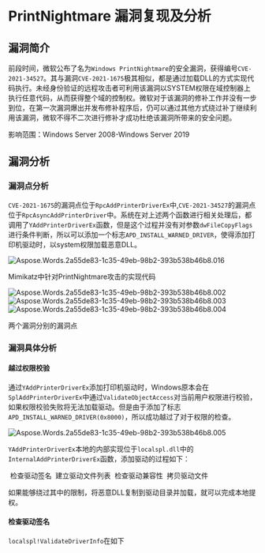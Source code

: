 # PrintNightmare 漏洞复现及分析


## 漏洞简介

前段时间，微软公布了名为`Windows PrintNightmare`的安全漏洞，获得编号`CVE-2021-34527`。其与漏洞`CVE-2021-1675`极其相似，都是通过加载DLL的方式实现代码执行。未经身份验证的远程攻击者可利用该漏洞以SYSTEM权限在域控制器上执行任意代码，从而获得整个域的控制权。微软对于该漏洞的修补工作并没有一步到位，在第一次漏洞爆出并发布修补程序后，仍可以通过其他方式绕过补丁继续利用该漏洞，微软不得不二次进行修补才成功杜绝该漏洞所带来的安全问题。

影响范围：Windows Server 2008-Windows Server 2019

## 漏洞分析

### 漏洞点分析

`CVE-2021-1675`的漏洞点位于`RpcAddPrinterDriverEx`中,`CVE-2021-34527`的漏洞点位于`RpcAsyncAddPrinterDriver`中。系统在对上述两个函数进行相关处理后，都调用了`YAddPrinterDriverEx`函数，但是这个过程并没有对参数`dwFileCopyFlags`进行条件判断，所以可以添加一个标志`APD_INSTALL_WARNED_DRIVER`，使得添加打印机驱动时，以system权限加载恶意DLL。

![Aspose.Words.2a55de83-1c35-49eb-98b2-393b538b46b8.016](https://github.com/dre4merp/Drawing-bed/blob/main/images/Aspose.Words.2a55de83-1c35-49eb-98b2-393b538b46b8.016.png "Aspose.Words.2a55de83-1c35-49eb-98b2-393b538b46b8.016.png")

Mimikatz中针对PrintNightmare攻击的实现代码

![Aspose.Words.2a55de83-1c35-49eb-98b2-393b538b46b8.002](https://github.com/dre4merp/Drawing-bed/blob/main/images/Aspose.Words.2a55de83-1c35-49eb-98b2-393b538b46b8.002.png "Aspose.Words.2a55de83-1c35-49eb-98b2-393b538b46b8.002.png")
![Aspose.Words.2a55de83-1c35-49eb-98b2-393b538b46b8.003](https://github.com/dre4merp/Drawing-bed/blob/main/images/Aspose.Words.2a55de83-1c35-49eb-98b2-393b538b46b8.003.png "Aspose.Words.2a55de83-1c35-49eb-98b2-393b538b46b8.003.png")
![Aspose.Words.2a55de83-1c35-49eb-98b2-393b538b46b8.004](https://github.com/dre4merp/Drawing-bed/blob/main/images/Aspose.Words.2a55de83-1c35-49eb-98b2-393b538b46b8.004.png "Aspose.Words.2a55de83-1c35-49eb-98b2-393b538b46b8.004.png")

两个漏洞分别的漏洞点

### 漏洞具体分析

#### 越过权限校验

通过`YAddPrinterDriverEx`添加打印机驱动时，Windows原本会在`SplAddPrinterDriverEx`中通过`ValidateObjectAccess`对当前用户权限进行校验，如果权限校验失败将无法加载驱动。但是由于添加了标志`APD_INSTALL_WARNED_DRIVER(0x8000)`，所以成功越过了对于权限的检查。

![Aspose.Words.2a55de83-1c35-49eb-98b2-393b538b46b8.005](https://github.com/dre4merp/Drawing-bed/blob/main/images/Aspose.Words.2a55de83-1c35-49eb-98b2-393b538b46b8.005.png "Aspose.Words.2a55de83-1c35-49eb-98b2-393b538b46b8.005.png")

`YAddPrinterDriverEx`本地的内部实现位于`localspl.dll`中的`InternalAddPrinterDriverEx`函数，添加驱动的过程如下：

 检查驱动签名
 建立驱动文件列表
 检查驱动兼容性
 拷贝驱动文件

如果能够绕过其中的限制，将恶意DLL复制到驱动目录并加载，就可以完成本地提权。

#### 检查驱动签名

`localspl!ValidateDriverInfo`在如下

